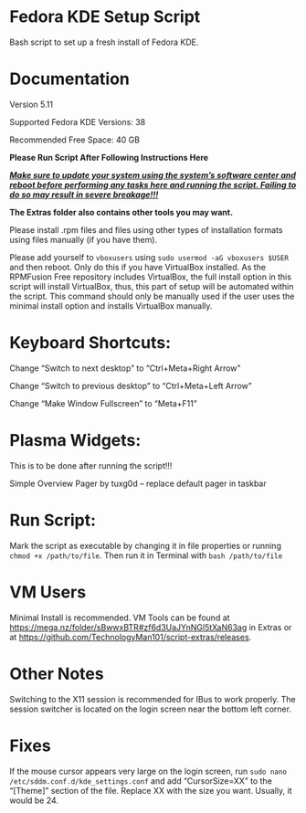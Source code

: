 # Fedora KDE Setup Script
Bash script to set up a fresh install of Fedora KDE.


# Documentation

Version 5.11

Supported Fedora KDE Versions: 38

Recommended Free Space: 40 GB

**Please Run Script After Following Instructions Here**

<ins>_**Make sure to update your system using the system’s software center and reboot before performing any tasks here and running the script. Failing to do so may result in severe breakage!!!**_</ins>

**The Extras folder also contains other tools you may want.**


Please install .rpm files and files using other types of installation formats using files manually (if you have them).

Please add yourself to `vboxusers` using `sudo usermod -aG vboxusers $USER` and then reboot. Only do this if you have VirtualBox installed. As the RPMFusion Free repository includes VirtualBox, the full install option in this script will install VirtualBox, thus, this part of setup will be automated within the script. This command should only be manually used if the user uses the minimal install option and installs VirtualBox manually. 


# Keyboard Shortcuts:

Change “Switch to next desktop” to “Ctrl+Meta+Right Arrow”

Change “Switch to previous desktop” to “Ctrl+Meta+Left Arrow”

Change “Make Window Fullscreen” to “Meta+F11”


# Plasma Widgets:

This is to be done after running the script!!!

Simple Overview Pager by tuxg0d – replace default pager in taskbar


# Run Script:

Mark the script as executable by changing it in file properties or running `chmod +x /path/to/file`. Then run it in Terminal with `bash /path/to/file`


# VM Users

Minimal Install is recommended. VM Tools can be found at https://mega.nz/folder/sBwwxBTR#zf6d3UaJYnNGl5tXaN63ag in Extras or at https://github.com/TechnologyMan101/script-extras/releases.


# Other Notes

Switching to the X11 session is recommended for IBus to work properly. The session switcher is located on the login screen near the bottom left corner. 


# Fixes

If the mouse cursor appears very large on the login screen, run `sudo nano /etc/sddm.conf.d/kde_settings.conf` and add “CursorSize=XX” to the “[Theme]” section of the file. Replace XX with the size you want. Usually, it would be 24. 
